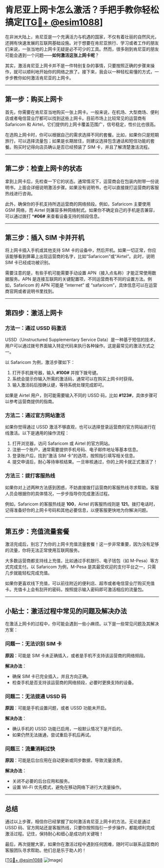 # 肯尼亚上网卡怎么激活？手把手教你轻松搞定[[TG💪+ @esim1088](https://t.me/s/esim1088)]

在非洲大陆上，肯尼亚是一个充满活力与机遇的国家，不仅有着壮丽的自然风光，还拥有快速发展的互联网基础设施。对于想要在肯尼亚旅行、学习或者工作的朋友们来说，一张当地的上网卡无疑是必不可少的工具。然而，很多刚到肯尼亚的朋友可能会遇到一个问题——**如何激活这张上网卡呢**？

其实，激活肯尼亚上网卡并不是一件特别复杂的事情，只要按照正确的步骤来操作，就可以顺利地开始你的网络之旅了。接下来，我会以一种轻松易懂的方式，一步步教你如何激活肯尼亚的上网卡。

---

## 第一步：购买上网卡

首先，你需要在肯尼亚当地购买一张上网卡。一般来说，在机场、大型商场、便利店或者电信营业厅都可以找到这些上网卡。目前市场上比较常见的运营商有 Safaricom 和 Airtel，它们提供的上网卡覆盖范围广，信号稳定，性价比也很高。

在选购上网卡时，你可以根据自己的需求选择不同的套餐。比如，如果你只是短期旅行，可以选择流量包；如果是长期居住，则建议选择包含通话和短信功能的套餐。购买时记得向店员确认是否已经预装了 SIM 卡，并且了解清楚激活流程。

---

## 第二步：检查上网卡的状态

拿到上网卡后，先检查一下它的状态。通常情况下，运营商会在包装内附带一份说明书，上面会详细说明激活步骤。如果没有说明书，也可以直接拨打运营商的客服热线进行咨询。

此外，确保你的手机支持所选运营商的网络频段。例如，Safaricom 主要使用 GSM 网络，而 Airtel 则兼容多种网络制式。如果你不确定自己的手机是否兼容，可以通过拨打 ***#06#** 来查看设备支持的频段信息。

---

## 第三步：插入 SIM 卡并开机

将上网卡插入手机或其他支持 SIM 卡的设备中，然后开机。如果一切正常，你应该能够看到屏幕上出现运营商的名字，比如“Safaricom”或“Airtel”。此时，说明 SIM 卡已经成功被识别。

需要注意的是，有些手机可能需要手动设置 APN（接入点名称）才能正常使用数据服务。APN 是连接互联网的关键配置项，不同运营商有不同的设置方法。例如，Safaricom 的 APN 可能是 “internet” 或 “safaricom”，具体信息可以在运营商官网或者说明书里找到。

---

## 第四步：激活上网卡

### 方法一：通过 USSD 码激活

USSD（Unstructured Supplementary Service Data）是一种基于短信的技术，用户可以通过拨号界面输入特定代码来执行各种操作。这是最常见的激活方式之一。

以 Safaricom 为例，激活步骤如下：

1. 打开手机拨号器，输入 **#100#** 并按下拨号键。
2. 系统会提示你输入所需的激活码，通常可以在购买上网卡时获得。
3. 输入激活码后按确认键，等待系统处理完成即可。

如果是 Airtel 用户，则可能需要输入不同的 USSD 码，比如 **#123#**，具体步骤可以参考运营商提供的指南。

### 方法二：通过官方网站激活

如果你觉得通过 USSD 激活不够直观，也可以选择登录运营商的官方网站进行在线激活。以下是通用的操作流程：

1. 打开浏览器，访问 Safaricom 或 Airtel 的官方网站。
2. 注册一个账户，通常需要提供手机号码、电子邮件地址等基本信息。
3. 登录账户后，找到“激活 SIM 卡”的选项，按照指引填写相关信息。
4. 提交申请后，耐心等待审核结果。一旦审核通过，你的上网卡就正式激活了！

### 方法三：拨打客服热线

如果你对上述两种方法感到困惑，不妨直接拨打运营商的客服热线寻求帮助。客服人员会根据你的具体情况，一步步指导你完成激活过程。

例如，Safaricom 的客服热线是 **100**，Airtel 的客服热线则是 **121**。拨打电话时，记得准备好你的上网卡号码和其他必要信息，以便客服更快地为你解决问题。

---

## 第五步：充值流量套餐

激活完成后，别忘了为你的上网卡充值流量套餐！这一步非常重要，因为没有足够的流量，你将无法正常使用互联网服务。

大多数运营商都支持线上充值，比如通过手机银行、电子钱包（如 M-Pesa）等方式完成支付。以 Safaricom 为例，M-Pesa 是其最受欢迎的支付平台之一，只需几步就能轻松完成充值。

如果你更喜欢线下充值，可以前往附近的便利店、超市或者电信营业厅购买充值卡。充值卡上会有刮开的密码，按照提示输入密码即可激活相应的流量包。

---

## 小贴士：激活过程中常见的问题及解决办法

在激活上网卡的过程中，你可能会遇到一些小麻烦。以下是一些常见问题及其解决方案：

### 问题一：无法识别 SIM 卡

**原因**：可能是 SIM 卡未正确插入，或者是手机不支持该运营商的网络频段。

**解决办法**：
- 确保 SIM 卡已完全插入，并且方向正确。
- 检查手机是否支持该运营商的网络频段，必要时更换支持的设备。

### 问题二：无法拨通 USSD 码

**原因**：可能是手机设置问题，或者 USSD 功能未开启。

**解决办法**：
- 确认手机的 USSD 功能已启用，一般默认情况下是开启的。
- 如果仍然无法拨通，尝试重启手机后再试。

### 问题三：流量消耗过快

**原因**：可能是后台应用在自动更新或同步数据，导致流量浪费。

**解决办法**：
- 关闭不必要的后台应用和服务。
- 设置 Wi-Fi 优先模式，避免在移动网络下进行大流量操作。

---

## 总结

通过以上步骤，相信你已经掌握了如何激活肯尼亚上网卡的方法。无论是通过 USSD 码、官方网站还是客服热线，只要你按照指引一步步操作，都能顺利完成激活过程。记住，保持耐心和细心是成功的关键哦！

最后，再次提醒大家，如果你在激活过程中遇到任何困难，随时可以联系运营商的客服团队寻求帮助。他们总是乐于助人的！

[[TG💪+ @esim1088](https://t.me/s/esim1088) ![Image](https://i.postimg.cc/4NQfJmqS/Snipaste-2025-05-13-00-14-12.png)]
